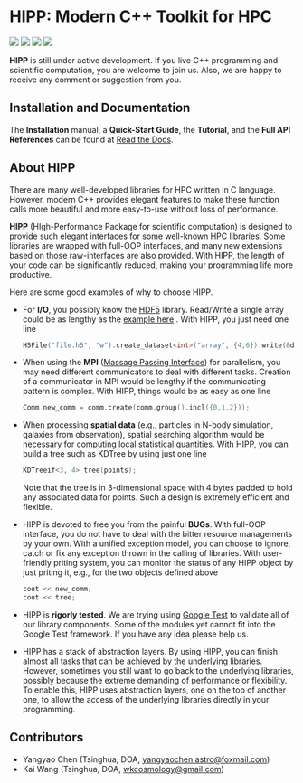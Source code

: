 HIPP: Modern C++ Toolkit for HPC
======================================================================

![](https://img.shields.io/github/v/tag/ChenYangyao/hipp)
![](https://img.shields.io/github/license/ChenYangyao/hipp)
![](https://img.shields.io/github/last-commit/ChenYangyao/hipp)
![](https://img.shields.io/github/last-commit/ChenYangyao/hipp/dev)

**HIPP** is still under active development. If you live C++ programming and scientific computation, you 
are welcome to join us. Also, we are happy to receive any comment or suggestion from you.

Installation and Documentation
-------------------------------------

The **Installation** manual, a **Quick-Start Guide**, the **Tutorial**, and the **Full API References** can 
be found at [Read the Docs](<https://hipp.readthedocs.io/en/latest/>).

About HIPP 
-----------------------
There are many well-developed libraries for HPC written in C language. However, modern C++ provides
elegant features to make these function calls more beautiful and more easy-to-use without loss of 
performance. 

**HIPP** (HIgh-Performance Package for scientific computation) is designed to provide such elegant 
interfaces for some well-known HPC libraries. Some libraries
are wrapped with full-OOP interfaces, and many new extensions based on those raw-interfaces are also provided.
With HIPP, the length of your code can be significantly reduced, making your programming life more productive.

Here are some good examples of why to choose HIPP.

-   For **I/O**, you possibly know the [HDF5](https://www.hdfgroup.org/solutions/hdf5/) library. Read/Write a single array 
    could be as lengthy as the  [example here](https://raw.githubusercontent.com/HDFGroup/hdf5/develop/examples/h5_rdwt.c) .
    With HIPP, you just need one line
    ```c++
    H5File("file.h5", "w").create_dataset<int>("array", {4,6}).write(&dset_data[0][0]);
    ```
      
-   When using the **MPI** ([Massage Passing Interface](https://www.mpi-forum.org/)) for parallelism, 
    you may need different 
    communicators to deal with different tasks. Creation of a communicator in MPI would be lengthy if the 
    communicating pattern is complex. With HIPP, things would be as easy as one line
    ```c++
    Comm new_comm = comm.create(comm.group().incl({0,1,2}));
    ```

-   When processing **spatial data** (e.g., particles in N-body simulation, galaxies from observation), 
    spatial searching algorithm would be necessary for computing local statistical quantities. With 
    HIPP, you can build a tree such as KDTree by using just one line
    ```c++
    KDTreeif<3, 4> tree(points);
    ```

    Note that the tree is in 3-dimensional space with 4 bytes padded to hold any associated data for points. Such 
    a design is extremely efficient and flexible.

-   HIPP is devoted to free you from the painful **BUGs**. With full-OOP interface, you do not have to 
    deal with the bitter resource managements by your own. With a unified exception model, you can 
    choose to ignore, catch or fix any exception thrown in the calling of libraries. With user-friendly
    priting system, you can monitor the status of any HIPP object by just priting it, e.g., for the 
    two objects defined above
    ```c++
    cout << new_comm;
    cout << tree;
    ```

-   HIPP is **rigorly tested**. We are trying using [Google Test](https://github.com/google/googletest) to validate
    all of our library components. Some of the modules yet cannot fit into the Google Test framework. If you have any 
    idea please help us. 

-   HIPP has a stack of abstraction layers. By using HIPP, you can finish almost all tasks that can be 
    achieved by the underlying libraries. However, sometimes you still want to go back to the underlying
    libraries, possibly because the extreme demanding of performance or flexibility. To enable this, 
    HIPP uses abstraction layers, one on the top of another one, to allow the access of the underlying 
    libraries directly in your programming.

Contributors
----------------

- Yangyao Chen (Tsinghua, DOA, [yangyaochen.astro@foxmail.com](mailto:yangyaochen.astro@foxmail.com))
- Kai Wang (Tsinghua, DOA, [wkcosmology@gmail.com](mailto:wkcosmology@gmail.com))
